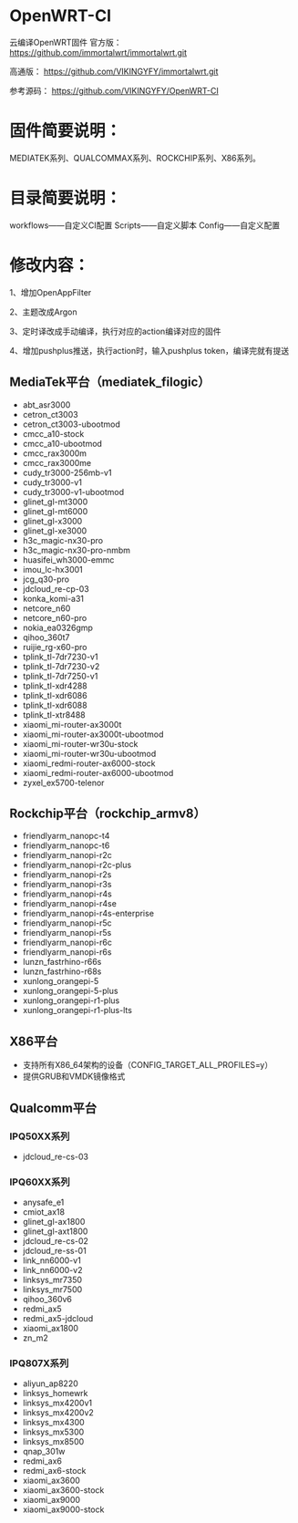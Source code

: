 # OpenWRT-CI
云编译OpenWRT固件
官方版：
https://github.com/immortalwrt/immortalwrt.git

高通版：
https://github.com/VIKINGYFY/immortalwrt.git

参考源码：
https://github.com/VIKINGYFY/OpenWRT-CI

# 固件简要说明：
MEDIATEK系列、QUALCOMMAX系列、ROCKCHIP系列、X86系列。

# 目录简要说明：
workflows——自定义CI配置
Scripts——自定义脚本
Config——自定义配置

# 修改内容：

1、增加OpenAppFilter

2、主题改成Argon

3、定时译改成手动编译，执行对应的action编译对应的固件

4、增加pushplus推送，执行action时，输入pushplus token，编译完就有提送

## MediaTek平台（mediatek_filogic）
- abt_asr3000
- cetron_ct3003
- cetron_ct3003-ubootmod
- cmcc_a10-stock
- cmcc_a10-ubootmod
- cmcc_rax3000m
- cmcc_rax3000me
- cudy_tr3000-256mb-v1
- cudy_tr3000-v1
- cudy_tr3000-v1-ubootmod
- glinet_gl-mt3000
- glinet_gl-mt6000
- glinet_gl-x3000
- glinet_gl-xe3000
- h3c_magic-nx30-pro
- h3c_magic-nx30-pro-nmbm
- huasifei_wh3000-emmc
- imou_lc-hx3001
- jcg_q30-pro
- jdcloud_re-cp-03
- konka_komi-a31
- netcore_n60
- netcore_n60-pro
- nokia_ea0326gmp
- qihoo_360t7
- ruijie_rg-x60-pro
- tplink_tl-7dr7230-v1
- tplink_tl-7dr7230-v2
- tplink_tl-7dr7250-v1
- tplink_tl-xdr4288
- tplink_tl-xdr6086
- tplink_tl-xdr6088
- tplink_tl-xtr8488
- xiaomi_mi-router-ax3000t
- xiaomi_mi-router-ax3000t-ubootmod
- xiaomi_mi-router-wr30u-stock
- xiaomi_mi-router-wr30u-ubootmod
- xiaomi_redmi-router-ax6000-stock
- xiaomi_redmi-router-ax6000-ubootmod
- zyxel_ex5700-telenor
## Rockchip平台（rockchip_armv8）
- friendlyarm_nanopc-t4
- friendlyarm_nanopc-t6
- friendlyarm_nanopi-r2c
- friendlyarm_nanopi-r2c-plus
- friendlyarm_nanopi-r2s
- friendlyarm_nanopi-r3s
- friendlyarm_nanopi-r4s
- friendlyarm_nanopi-r4se
- friendlyarm_nanopi-r4s-enterprise
- friendlyarm_nanopi-r5c
- friendlyarm_nanopi-r5s
- friendlyarm_nanopi-r6c
- friendlyarm_nanopi-r6s
- lunzn_fastrhino-r66s
- lunzn_fastrhino-r68s
- xunlong_orangepi-5
- xunlong_orangepi-5-plus
- xunlong_orangepi-r1-plus
- xunlong_orangepi-r1-plus-lts
## X86平台
- 支持所有X86_64架构的设备（CONFIG_TARGET_ALL_PROFILES=y）
- 提供GRUB和VMDK镜像格式
## Qualcomm平台
### IPQ50XX系列
- jdcloud_re-cs-03
### IPQ60XX系列
- anysafe_e1
- cmiot_ax18
- glinet_gl-ax1800
- glinet_gl-axt1800
- jdcloud_re-cs-02
- jdcloud_re-ss-01
- link_nn6000-v1
- link_nn6000-v2
- linksys_mr7350
- linksys_mr7500
- qihoo_360v6
- redmi_ax5
- redmi_ax5-jdcloud
- xiaomi_ax1800
- zn_m2
### IPQ807X系列
- aliyun_ap8220
- linksys_homewrk
- linksys_mx4200v1
- linksys_mx4200v2
- linksys_mx4300
- linksys_mx5300
- linksys_mx8500
- qnap_301w
- redmi_ax6
- redmi_ax6-stock
- xiaomi_ax3600
- xiaomi_ax3600-stock
- xiaomi_ax9000
- xiaomi_ax9000-stock
